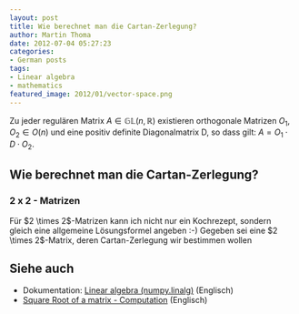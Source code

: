 ```yaml
---
layout: post
title: Wie berechnet man die Cartan-Zerlegung?
author: Martin Thoma
date: 2012-07-04 05:27:23
categories: 
- German posts
tags: 
- Linear algebra
- mathematics
featured_image: 2012/01/vector-space.png
---
```

Zu jeder regulären Matrix $A \in \mathbb{GL}(n, \mathbb{R})$ existieren orthogonale Matrizen $O_1, O_2 \in O(n)$ und eine positiv definite Diagonalmatrix D, so dass gilt: $A = O_1 \cdot D \cdot O_2$.

<h2>Wie berechnet man die Cartan-Zerlegung?</h2>
<h3>2 x 2 - Matrizen</h3>
Für $2 \times 2$-Matrizen kann ich nicht nur ein Kochrezept, sondern gleich eine allgemeine Lösungsformel angeben :-)
Gegeben sei eine $2 \times 2$-Matrix, deren Cartan-Zerlegung wir bestimmen wollen

<h2>Siehe auch</h2>
<ul>
  <li>Dokumentation: <a href="http://docs.scipy.org/doc/numpy/reference/routines.linalg.html#linear-algebra-numpy-linalg">Linear algebra (numpy.linalg)</a> (Englisch)</li>
  <li><a href="http://en.wikipedia.org/wiki/Square_root_of_a_matrix#Computation_methods">Square Root of a matrix - Computation</a> (Englisch)</li>
</ul>